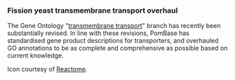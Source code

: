 ### Fission yeast transmembrane transport overhaul
<!-- pombase_flags: frontpage -->
<!-- newsfeed_thumbnail: antiporter.png -->

The Gene Ontology "[transmembrane transport](https://www.pombase.org/term_genes/GO:0055085)"
branch has recently been substantially revised. In line with these
revisions, PomBase has standardised gene product descriptions for
transporters, and overhauled GO annotations to be as complete and
comprehensive as possible based on current knowledge.

Icon courtesy of [Reactome](https://www.ncbi.nlm.nih.gov/pubmed/?term=29077811).
